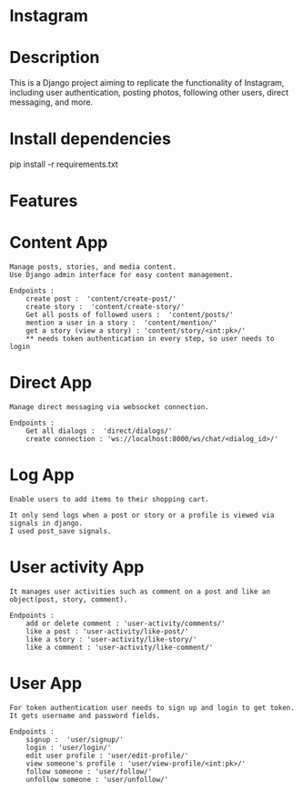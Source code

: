 # Instagram

# Description
This is a Django project aiming to replicate the functionality of Instagram, including user authentication, posting photos, following other users, direct messaging, and more.

# Install dependencies 
pip install -r requirements.txt

# Features
# Content App
    Manage posts, stories, and media content.
    Use Django admin interface for easy content management.

    Endpoints :
        create post :  'content/create-post/'
        create story :  'content/create-story/'
        Get all posts of followed users :  'content/posts/'
        mention a user in a story :  'content/mention/'
        get a story (view a story) : 'content/story/<int:pk>/'
        ** needs token authentication in every step, so user needs to login
    


# Direct App
    Manage direct messaging via websocket connection. 

    Endpoints :
        Get all dialogs :  'direct/dialogs/'
        create connection : 'ws://localhost:8000/ws/chat/<dialog_id>/'


#  Log App
    Enable users to add items to their shopping cart.

    It only send logs when a post or story or a profile is viewed via signals in django.
    I used post_save signals.


# User activity App
    It manages user activities such as comment on a post and like an object(post, story, comment).

    Endpoints :
        add or delete comment : 'user-activity/comments/'
        like a post : 'user-activity/like-post/'
        like a story : 'user-activity/like-story/'
        like a comment : 'user-activity/like-comment/'



# User App
    For token authentication user needs to sign up and login to get token.
    It gets username and password fields.

    Endpoints :
        signup :  'user/signup/'
        login : 'user/login/'
        edit user profile : 'user/edit-profile/'
        view someone's profile : 'user/view-profile/<int:pk>/'
        follow someone : 'user/follow/'
        unfollow someone : 'user/unfollow/'
